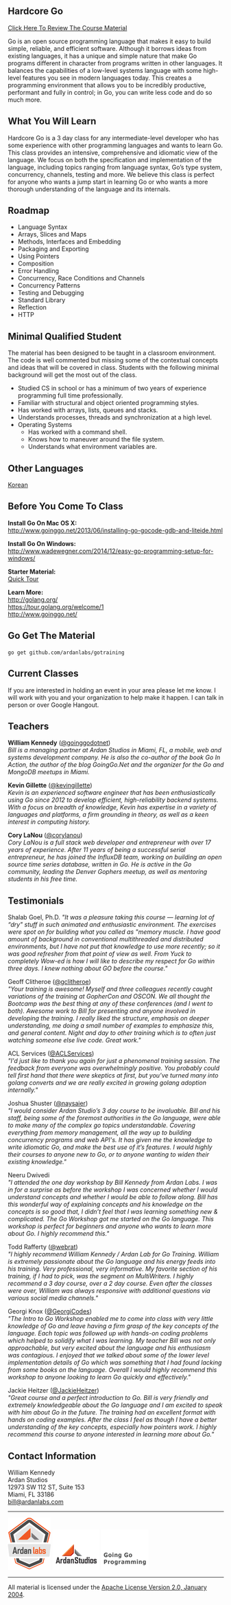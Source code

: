 ## Hardcore Go

[Click Here To Review The Course Material](00-slides/readme.md)

Go is an open source programming language that makes it easy to build simple, reliable, and efficient software. Although it borrows ideas from existing languages, it has a unique and simple nature that make Go programs different in character from programs written in other languages. It balances the capabilities of a low-level systems language with some high-level features you see in modern languages today. This creates a programming environment that allows you to be incredibly productive, performant and fully in control; in Go, you can write less code and do so much more.

## What You Will Learn

Hardcore Go is a 3 day class for any intermediate-level developer who has some experience with other programming languages and wants to learn Go. This class provides an intensive, comprehensive and idiomatic view of the language. We focus on both the specification and implementation of the language, including topics ranging from language syntax, Go’s type system, concurrency, channels, testing and more. We believe this class is perfect for anyone who wants a jump start in learning Go or who wants a more thorough understanding of the language and its internals.

## Roadmap

* Language Syntax
* Arrays, Slices and Maps
* Methods, Interfaces and Embedding
* Packaging and Exporting
* Using Pointers
* Composition
* Error Handling
* Concurrency, Race Conditions and Channels
* Concurrency Patterns
* Testing and Debugging
* Standard Library
* Reflection
* HTTP

## Minimal Qualified Student

The material has been designed to be taught in a classroom environment. The code is well commented but missing some of the contextual concepts and ideas that will be covered in class. Students with the following minimal background will get the most out of the class.

* Studied CS in school or has a minimum of two years of experience programming full time professionally.
* Familiar with structural and object oriented programming styles.
* Has worked with arrays, lists, queues and stacks.
* Understands processes, threads and synchronization at a high level.
* Operating Systems
	* Has worked with a command shell.
	* Knows how to maneuver around the file system.
	* Understands what environment variables are.

## Other Languages

[Korean](https://github.com/subaklab/gotraining/)

## Before You Come To Class

**Install Go On Mac OS X:**  
http://www.goinggo.net/2013/06/installing-go-gocode-gdb-and-liteide.html

**Install Go On Windows:**  
http://www.wadewegner.com/2014/12/easy-go-programming-setup-for-windows/

**Starter Material:**  
[Quick Tour](00-slides/quick_tour)

**Learn More:**  
http://golang.org/  
https://tour.golang.org/welcome/1  
http://www.goinggo.net/

## Go Get The Material

    go get github.com/ardanlabs/gotraining

## Current Classes

If you are interested in holding an event in your area please let me know. I will work with you and your organization to help make it happen. I can talk in person or over Google Hangout.

## Teachers

**William Kennedy** ([@goinggodotnet](https://twitter.com/goinggodotnet))  
_Bill is a managing partner at Ardan Studios in Miami, FL, a mobile, web and systems development company. He is also the co-author of the book Go In Action, the author of the blog GoingGo.Net and the organizer for the Go and MongoDB meetups in Miami._

**Kevin Gillette** ([@kevingillette](https://twitter.com/kevingillette))  
_Kevin is an experienced software engineer that has been enthusiastically using Go since 2012 to develop efficient, high-reliability backend systems. With a focus on breadth of knowledge, Kevin has expertise in a variety of languages and platforms, a firm grounding in theory, as well as a keen interest in computing history._

**Cory LaNou** ([@corylanou](https://twitter.com/corylanou))  
_Cory LaNou is a full stack web developer and entrepreneur with over 17 years of experience. After 11 years of being a successful serial entrepreneur, he has joined the InfluxDB team, working on building an open source time series database, written in Go. He is active in the Go community, leading the Denver Gophers meetup, as well as mentoring students in his free time._

## Testimonials

Shalab Goel, Ph.D.
_"It was a pleasure taking this course — learning lot of “dry" stuff in such animated and enthusiastic environment. The exercises were spot on for building what you called as "memory muscle. I have good amount of background in conventional multithreaded and distributed environments, but I have not put that knowledge to use more recently; so it was good refresher from that point of view as well. From Yuck to completely Wow-ed is how I will like to describe my respect for Go within three days. I knew nothing about GO before the course."_

Geoff Clitheroe ([@gclitheroe](https://twitter.com/gclitheroe))  
_"Your training is awesome! Myself and three colleagues recently caught variations of the training at GopherCon and OSCON. We all thought the Bootcamp was the best thing at any of these conferences (and I went to both). Awesome work to Bill for presenting and anyone involved in developing the training. I really liked the structure, emphasis on deeper understanding, me doing a small number of examples to emphasize this, and general content. Night and day to other training which is to often just watching someone else live code. Great work."_

ACL Services ([@ACLServices](https://twitter.com/ACLServices))  
_"I'd just like to thank you again for just a phenomenal training session. The feedback from everyone was overwhelmingly positive. You probably could tell first hand that there were skeptics at first, but you’ve turned many into golang converts and we are really excited in growing golang adoption internally."_

Joshua Shuster ([@naysaier](https://twitter.com/naysaier))  
_"I would consider Ardan Studio’s 3 day course to be invaluable. Bill and his staff, being some of the foremost authorities in the Go language, were able to make many of the complex go topics understandable. Covering everything from memory management, all the way up to building concurrency programs and web API's. It has given me the knowledge to write idiomatic Go, and make the best use of it’s features. I would highly their courses to anyone new to Go, or to anyone wanting to widen their existing knowledge."_

Neeru Dwivedi  
_"I attended the one day workshop by Bill Kennedy from Ardan Labs. I was in for a surprise as before the workshop I was concerned whether I would understand concepts and whether I would be able to follow along. Bill has this wonderful way of explaining concepts and his knowledge on the concepts is so good that, I didn’t feel that I was learning something new & complicated. The Go Workshop got me started on the Go language. This workshop is perfect for beginners and anyone who wants to learn more about Go. I highly recommend this."_

Todd Rafferty ([@webrat](https://twitter.com/webrat))  
_"I highly recommend William Kennedy / Ardan Lab for Go Training. William is extremely passionate about the Go language and his energy feeds into his training. Very professional, very informative. My favorite section of his training, if I had to pick, was the segment on MultiWriters. I highly recommend a 3 day course, over a 2 day course. Even after the classes were over, William was always responsive with additional questions via various social media channels."_

Georgi Knox ([@GeorgiCodes](https://twitter.com/georgicodes))  
_"The Intro to Go Workshop enabled me to come into class with very little knowledge of Go and leave having a firm grasp of the key concepts of the language. Each topic was followed up with hands-on coding problems which helped to solidify what I was learning. My teacher Bill was not only approachable, but very excited about the language and his enthusiasm was contagious. I enjoyed that we talked about some of the lower level implementation details of Go which was something that I had found lacking from some books on the language. Overall I would highly recommend this workshop to anyone looking to learn Go quickly and effectively."_

Jackie Heitzer ([@JackieHeitzer](https://twitter.com/jackieheitzer))  
_"Great course and a perfect introduction to Go.  Bill is very friendly and extremely knowledgeable about the Go language and I am excited to speak with him about Go in the future.  The training had an excellent format with hands on coding examples.  After the class I feel as though I have a better understanding of the key concepts, especially how pointers work.  I highly recommend this course to anyone interested in learning more about Go."_

## Contact Information

William Kennedy  
Ardan Studios  
12973 SW 112 ST, Suite 153  
Miami, FL 33186  
bill@ardanlabs.com

___
[![Ardan Labs](00-slides/images/ggt_logo.png)](http://www.ardanlabs.com)
[![Ardan Studios](00-slides/images/ardan_logo.png)](http://www.ardanlabs.com)
[![GoingGo Blog](00-slides/images/ggb_logo.png)](http://www.goinggo.net)
___
All material is licensed under the [Apache License Version 2.0, January 2004](http://www.apache.org/licenses/LICENSE-2.0).
